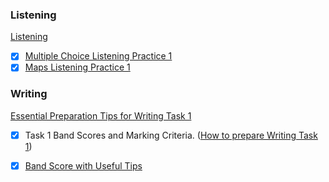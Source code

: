 ### Listening 

[Listening](https://ieltsliz.com/ielts-listening/)

- [x] [Multiple Choice Listening Practice 1](https://ieltsliz.com/ielts-listening-multiple-choice-essential-tips/)
- [x] [Maps Listening Practice 1](https://ieltsliz.com/ielts-map-listening-practice/)

### Writing

[Essential Preparation Tips for Writing Task 1](https://ieltsliz.com/ielts-writing-task-1-preparation-tips/)

- [x] Task 1 Band Scores and Marking Criteria. ([How to prepare Writing Task 1](https://ieltsliz.com/ielts-writing-task-1-preparation-tips/))

- [x] [Band Score with Useful Tips](https://ieltsliz.com/ielts-writing-task-1-band-scores/) 